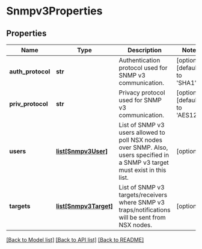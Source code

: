 # Snmpv3Properties

## Properties
Name | Type | Description | Notes
------------ | ------------- | ------------- | -------------
**auth_protocol** | **str** | Authentication protocol used for SNMP v3 communication. | [optional] [default to 'SHA1']
**priv_protocol** | **str** | Privacy protocol used for SNMP v3 communication. | [optional] [default to 'AES128']
**users** | [**list[Snmpv3User]**](Snmpv3User.md) | List of SNMP v3 users allowed to poll NSX nodes over SNMP. Also, users specified in a SNMP v3 target must exist in this list. | [optional] 
**targets** | [**list[Snmpv3Target]**](Snmpv3Target.md) | List of SNMP v3 targets/receivers where SNMP v3 traps/notifications will be sent from NSX nodes. | [optional] 

[[Back to Model list]](../README.md#documentation-for-models) [[Back to API list]](../README.md#documentation-for-api-endpoints) [[Back to README]](../README.md)

